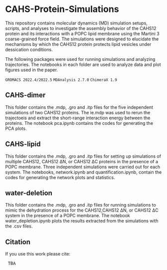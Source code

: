 # CAHS-Protein-Simulations
This repository contains molecular dynamics (MD) simulation setups, scripts, and analyses to investigate the assembly behavior of the CAHS12 protein and its interactions with a POPC lipid membrane using the Martini 3 coarse-grained force field. The simulations were designed to elucidate the mechanisms by which the CAHS12 protein protects lipid vesicles under dessication conditions. <br />

The following packages were used for running simulations and analyzing trajectories. The notebooks in each folder are used to analyze data and plot figures used in the paper.

`GROMACS 2022.4/2022.5`
`MDAnalysis 2.7.0`
`ChimeraX 1.9`

## CAHS-dimer
This folder contains the .mdp, .gro and .itp files for the five independent simulations of two CAHS12 proteins. The ie.mdp was used to rerun the trajectoeis and extract the short-range interaction energy between the proteins. The notebook pca.ipynb contains the codes for generating the PCA plots.  <br />

## CAHS-lipid
This folder contains the .mdp, .gro and .itp files for setting up simulations of multiple CAHS12, CAHS12 ΔN, or CAHS12 ΔC proteins in the presence of a POPC membrane. Three independent simulations were carried out for each system. The notebooks, network.ipynb and quantification.ipynb, contain the codes for generating the network plots and statistics.   <br />

## water-deletion 
This folder contains the .mdp, .gro and .itp files for running simulations to mimic the dehydration process for the CAHS12,CAHS12 ΔN, or CAHS12 ΔC system in the presence of a POPC membrane. The notebook water_depletion.ipynb plots the results extracted from the simulations with the .csv files.  <br />

## Citation

If you use this work please cite: <br />

<pre> TBA


